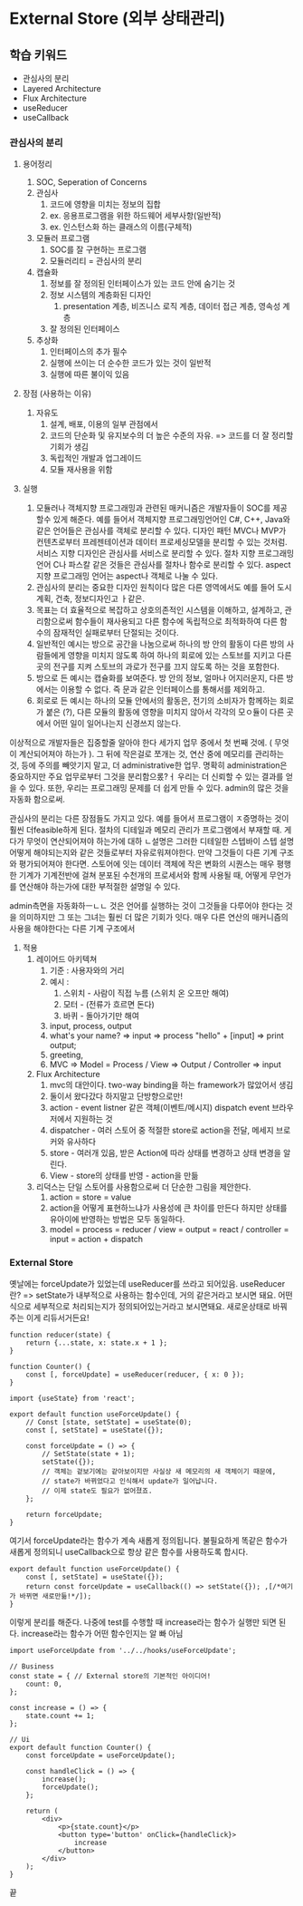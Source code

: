 # External Store (외부 상태관리)

## 학습 키워드

- 관심사의 분리
- Layered Architecture
- Flux Architecture
- useReducer
- useCallback

### 관심사의 분리

1. 용어정리

    1. SOC, Seperation of Concerns
    1. 관심사
        1. 코드에 영향을 미치는 정보의 집합
        1. ex. 응용프로그램을 위한 하드웨어 세부사항(일반적)
        1. ex. 인스턴스화 하는 클래스의 이름(구체적)
    1. 모듈러 프로그램
        1. SOC를 잘 구현하는 프로그램
        1. 모듈러리티 = 관심사의 분리
    1. 캡슐화
        1. 정보를 잘 정의된 인터페이스가 있는 코드 안에 숨기는 것
        1. 정보 시스템의 계층화된 디자인
            1. presentation 계층, 비즈니스 로직 계층, 데이터 접근 계층, 영속성 계층
        1. 잘 정의된 인터페이스
    1. 추상화
        1. 인터페이스의 추가 필수
        1. 실행에 쓰이는 더 순수한 코드가 있는 것이 일반적
        1. 실행에 따른 불이익 있음

1. 장점 (사용하는 이유)
    1. 자유도
        1. 설계, 배포, 이용의 일부 관점에서
        1. 코드의 단순화 및 유지보수의 더 높은 수준의 자유. => 코드를 더 잘 정리할 기회가 생김
        1. 독립적인 개발과 업그레이드
        1. 모듈 재사용을 위함

1. 실행
    1. 모듈러나 객체지향 프로그래밍과 관련된 매커니즘은 개발자들이 SOC를 제공할수 있게 해준다. 예를 들어서 객체지향 프로그래밍언어인 C#, C++, Java와 같은 언어들은 관심사를 객체로 분리할 수 있다. 디자인 패턴 MVC나 MVP가 컨텐츠로부터 프레젠테이션과 데이터 프로세싱모델을 분리할 수 있는 것처럼. 서비스 지향 디자인은 관심사를 서비스로 분리할 수 있다. 절차 지향 프로그래밍언어 C나 파스칼 같은 것들은 관심사를 절차나 함수로 분리할 수 있다. aspect 지향 프로그래밍 언어는 aspect나 객체로 나눌 수 있다.
    1. 관심사의 분리는 중요한 디자인 원칙이다 많은 다른 영역에서도 예를 들어 도시계획, 건축, 정보디자인고 ㅏ같은.
    1. 목표는 더 효율적으로 복잡하고 상호의존적인 시스템을 이해하고, 설계하고, 관리함으로써 함수들이 재사용되고 다른 함수에 독립적으로 최적화하여 다른 함수의 잠재적인 실패로부터 단절되는 것이다.
    1. 일반적인 예시는 방으로 공간을 나눔으로써 하나의 방 안의 활동이 다른 방의 사람들에게 영향을 미치지 않도록 하여 하나의 회로에 있는 스토브를 지키고 다른 곳의 전구를 지켜 스토브의 과로가 전구를 끄지 않도록 하는 것을 포함한다.
    1. 방으로 든 예시는 캡슐화를 보여준다. 방 안의 정보, 얼마나 어지러운지, 다른 방에서는 이용할 수 없다. 즉 문과 같은 인터페이스를 통해서를 제외하고.
    1. 회로로 든 예시는 하나의 모듈 안에서의 활동은, 전기의 소비자가 함께하는 회로가 붙은 (?), 다른 모듈의 활동에 영향을 미치지 않아서 각각의 모ㅇ듈이 다른 곳에서 어떤 일이 일어나는지 신경쓰지 않는다.

이상적으로 개발자들은 집중할줄 알아야 한다 세가지 업무 중에서 첫 번째 것에. ( 무엇이 계산되어져야 하는가 ). 그 뒤에 작은걸로 쪼개는 것, 연산 중에 메모리를 관리하는 것, 등에 주의를 빼앗기지 말고, 더 administrative한 업무. 명확히 administration은 중요하지만 주요 업무로부터 그것을 분리함으롰?ㅓ 우리는 더 신뢰할 수 있는 결과를 얻을 수 있다. 또한, 우리는 프로그래밍 문제를 더 쉽게 만들 수 있다. admin의 많은 것을 자동화 함으로써.

관심사의 분리는 다른 장점들도 가지고 있다. 예를 들어서 프로그램이 ㅈ증명하는 것이 훨씬 더feasible하게 된다. 절차의 디테일과 메모리 관리가 프로그램에서 부재할 때. 게다가 무엇이 연산되어져야 하는가에 대하 ㄴ설명은 그러한 디테일한 스텝바이 스텝 설명 어떻게 해야되는지와 같은 것들로부터 자유로워져야한다. 만약 그것들이 다른 기계 구조와 평가되어져야 한다면.
스토어에 잇는 데이터 객체에 작은 변화의 시퀀스는 매우 평행한 기계가 기계전반에 걸쳐 분포된 수천개의 프로세서와 함께 사용될 때, 어떻게 무언가를 연산해야 하는가에 대한 부적절한 설명일 수 있다.

admin측면을 자동화하ㅡㄴㄴ 것은 언어를 실행하는 것이 그것들을 다루어야 한다는 것을 의미하지만 그 또는 그녀는 훨씬 더 많은 기회가 잇다. 매우 다른 연산의 매커니즘의 사용을 해야한다는 다른 기계 구조에서

1. 적용
    1. 레이어드 아키텍쳐
        1. 기준 : 사용자와의 거리
        1. 예시 :
            1. 스위치 - 사람이 직접 누름 (스위치 온 오프만 해여)
            1. 모터 - (전류가 흐르면 돈다)
            1. 바퀴 - 돌아가기만 해여
        1. input, process, output
        1. what's your name? => input => process "hello" + [input] => print output;
        1. greeting,
        1. MVC => Model = Process / View => Output / Controller => input
    1. Flux Architecture
        1. mvc의 대안이다. two-way binding을 하는 framework가 많았어서 생김
        1. 둘이서 왔다갔다 하지말고 단방향으로만!
        1. action - event listner 같은 객체(이벤트/메시지) dispatch event 브라우저에서 지원하는 것
        1. dispatcher - 여러 스토어 중 적절한 store로 action을 전달, 메세지 브로커와 유사하다
        1. store - 여러개 있음, 받은 Action에 따라 상태를 변경하고 상태 변경을 알린다.
        1. View - store의 상태를 반영 - action을 만듦 
    1. 리덕스는 단일 스토어를 사용함으로써 더 단순한 그림을 제안한다.
        1. action = store = value
        1. action을 어떻게 표현하느냐가 사용성에 큰 차이를 만든다 하지만 상태를 유아이에 반영하는 방법은 모두 동일하다.
        1. model = process = reducer / view = output = react / controller = input = action + dispatch

### External Store

옛날에는 forceUpdate가 있었는데 useReducer를 쓰라고 되어있음. useReducer란? => setState가 내부적으로 사용하는 함수인데, 거의 같은거라고 보시면 돼요. 어떤식으로 세부적으로 처리되는지가 정의되어있는거라고 보시면돼요. 새로운상태로 바꿔주는 이게 리듀서거든요!

```tsx
function reducer(state) {
    return {...state, x: state.x + 1 };
}

function Counter() {
    const [, forceUpdate] = useReducer(reducer, { x: 0 });
}
```

```tsx
import {useState} from 'react';

export default function useForceUpdate() {
    // Const [state, setState] = useState(0);
    const [, setState] = useState({});

    const forceUpdate = () => {
        // SetState(state + 1);
        setState({});
        // 객체는 겉보기에는 같아보이지만 사실상 새 메모리의 새 객체이기 때문에,
        // state가 바뀌었다고 인식해서 update가 일어납니다.
        // 이제 state도 필요가 없어졌죠.
    };

	return forceUpdate;
}
```

여기서 forceUpdate라는 함수가 계속 새롭게 정의됩니다. 
불필요하게 똑같은 함수가 새롭게 정의되니 useCallback으로 항상 같은 함수를 사용하도록 합시다.

```tsx
export default function useForceUpdate() {
    const [, setState] = useState({});
    return const forceUpdate = useCallback(() => setState({}); ,[/*여기가 바뀌면 새로만듦!*/]);
}
```

이렇게 분리를 해준다. 나중에 test를 수행할 때 increase라는 함수가 실행만 되면 된다.
increase라는 함수가 어떤 함수인지는 알 빠 아님

```tsx
import useForceUpdate from '../../hooks/useForceUpdate';

// Business
const state = { // External store의 기본적인 아이디어!
    count: 0,
};

const increase = () => {
    state.count += 1;
};

// Ui
export default function Counter() {
    const forceUpdate = useForceUpdate();

    const handleClick = () => {
        increase();
        forceUpdate();
    };

    return (
        <div>
            <p>{state.count}</p>
            <button type='button' onClick={handleClick}>
                increase
            </button>
        </div>
    );
}
```

끝
